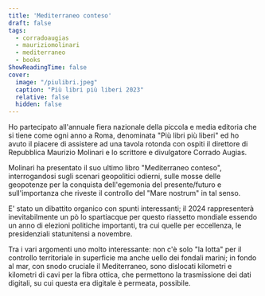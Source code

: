 ```yaml
---
title: 'Mediterraneo conteso'
draft: false
tags:
  - corradoaugias
  - mauriziomolinari
  - mediterraneo
  - books
ShowReadingTime: false
cover:
  image: "/piulibri.jpeg"
  caption: "Più libri più liberi 2023"
  relative: false
  hidden: false
---
```


Ho partecipato all'annuale fiera nazionale della piccola e media editoria che si tiene come ogni anno a Roma, denominata "Più libri più liberi" ed ho avuto il piacere di assistere ad una tavola rotonda con ospiti il direttore di Repubblica Maurizio Molinari e lo scrittore e divulgatore Corrado Augias. 

Molinari ha presentato il suo ultimo libro "Mediterraneo conteso", interrogandosi sugli scenari geopolitici odierni, sulle mosse delle geopotenze per la conquista dell'egemonia del presente/futuro e sull'importanza che riveste il controllo del "Mare nostrum" in tal senso.

E' stato un dibattito organico con spunti interessanti; il 2024 rappresenterà inevitabilmente un pò lo spartiacque per questo riassetto mondiale essendo un anno di elezioni politiche importanti, tra cui quelle per eccellenza, le presidenziali statunitensi a novembre.

Tra i vari argomenti uno molto interessante: non c'è solo "la lotta" per il controllo territoriale in superficie ma anche uello dei fondali marini; in fondo al mar, con snodo cruciale il Mediterraneo, sono dislocati kilometri e kilometri di cavi per la fibra ottica, che permettono la trasmissione dei dati digitali, su cui questa era digitale è permeata, possibile.

